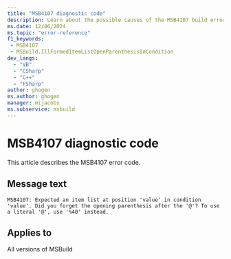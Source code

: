 ```yaml
---
title: "MSB4107 diagnostic code"
description: Learn about the possible causes of the MSB4107 build error, and get troubleshooting tips.
ms.date: 12/06/2024
ms.topic: "error-reference"
f1_keywords:
 - MSB4107
 - MSBuild.IllFormedItemListOpenParenthesisInCondition
dev_langs:
  - "VB"
  - "CSharp"
  - "C++"
  - "FSharp"
author: ghogen
ms.author: ghogen
manager: mijacobs
ms.subservice: msbuild
---
```


# MSB4107 diagnostic code

<!-- :::ErrorDefinitionDescription::: -->
<!-- :::editable-content name="introDescription"::: -->
This article describes the MSB4107 error code.
<!-- :::editable-content-end::: -->

## Message text

`MSB4107: Expected an item list at position 'value' in condition 'value'. Did you forget the opening parenthesis after the '@'? To use a literal '@', use '%40' instead.`

<!-- :::editable-content name="postOutputDescription"::: -->
<!--
{StrBegin="MSB4107: "}
-->
<!-- :::editable-content-end::: -->
<!-- :::ErrorDefinitionDescription-end::: -->

## Applies to

All versions of MSBuild

